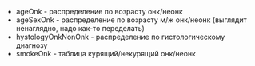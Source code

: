 - ageOnk - распределение по возрасту онк/неонк
- ageSexOnk - распределение по возрасту м/ж онк/неонк (выглядит ненаглядно, надо как-то переделать)
- hystologyOnkNonOnk - распределение по гистологическому диагнозу
- smokeOnk - таблица курящий/некурящий онк/неонк
